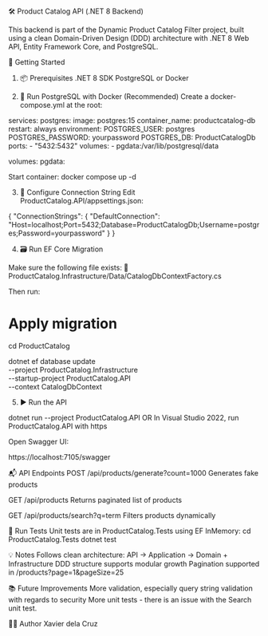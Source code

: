 🛠 Product Catalog API (.NET 8 Backend)

This backend is part of the Dynamic Product Catalog Filter project, built using a clean Domain-Driven Design (DDD) architecture with .NET 8 Web API, Entity Framework Core, and PostgreSQL.



🚀 Getting Started

1. 📦 Prerequisites
.NET 8 SDK
PostgreSQL or Docker

2. 🐳 Run PostgreSQL with Docker (Recommended)
Create a docker-compose.yml at the root:

services:
  postgres:
    image: postgres:15
    container_name: productcatalog-db
    restart: always
    environment:
      POSTGRES_USER: postgres
      POSTGRES_PASSWORD: yourpassword
      POSTGRES_DB: ProductCatalogDb
    ports:
      - "5432:5432"
    volumes:
      - pgdata:/var/lib/postgresql/data

volumes:
  pgdata:

Start container:
docker compose up -d

3. 🔧 Configure Connection String
Edit ProductCatalog.API/appsettings.json:

{
  "ConnectionStrings": {
    "DefaultConnection": "Host=localhost;Port=5432;Database=ProductCatalogDb;Username=postgres;Password=yourpassword"
  }
}

4. 🗃 Run EF Core Migration

Make sure the following file exists:
📄 ProductCatalog.Infrastructure/Data/CatalogDbContextFactory.cs

Then run:

# Apply migration
cd ProductCatalog

dotnet ef database update \
  --project ProductCatalog.Infrastructure \
  --startup-project ProductCatalog.API \
  --context CatalogDbContext

5. ▶ Run the API

dotnet run --project ProductCatalog.API
OR
In Visual Studio 2022, run ProductCatalog.API with https

Open Swagger UI:

https://localhost:7105/swagger

📬 API Endpoints
POST
/api/products/generate?count=1000
Generates fake products

GET
/api/products
Returns paginated list of products

GET
/api/products/search?q=term
Filters products dynamically

🧪 Run Tests
Unit tests are in ProductCatalog.Tests using EF InMemory:
cd ProductCatalog.Tests
dotnet test

💡 Notes
Follows clean architecture: API → Application → Domain + Infrastructure
DDD structure supports modular growth
Pagination supported in /products?page=1&pageSize=25

📚 Future Improvements
More validation, especially query string validation with regards to security
More unit tests - there is an issue with the Search unit test.

👨‍💻 Author
Xavier dela Cruz
